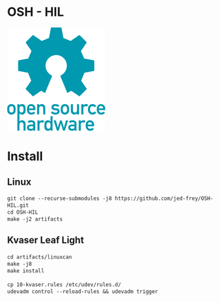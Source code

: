 # OSH - HIL

![Open-source-hardware-logo](.img/228px-Open-source-hardware-logo.svg.png)


# Install

## Linux

	git clone --recurse-submodules -j8 https://github.com/jed-frey/OSH-HIL.git
	cd OSH-HIL
	make -j2 artifacts


## Kvaser Leaf Light

	cd artifacts/linuxcan	
	make -j8
	make install

	cp 10-kvaser.rules /etc/udev/rules.d/
	udevadm control --reload-rules && udevadm trigger
